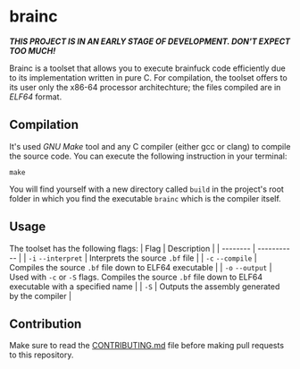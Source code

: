 # brainc
***THIS PROJECT IS IN AN EARLY STAGE OF DEVELOPMENT. DON'T EXPECT TOO MUCH!***

Brainc is a toolset that allows you to execute brainfuck code efficiently due to its implementation written in pure C. For compilation, the toolset offers to its user only the x86-64 processor architechture; the files compiled are in *ELF64* format.

## Compilation
It's used *GNU Make* tool and any C compiler (either gcc or clang) to compile the source code. You can execute the following instruction in your terminal:
```console
make
```

You will find yourself with a new directory called `build` in the project's root folder in which you find the executable `brainc` which is the compiler itself.

## Usage
The toolset has the following flags:
| Flag     | Description |
| -------- | ----------- |
| `-i` `--interpret` | Interprets the source `.bf` file |
| `-c` `--compile` | Compiles the source `.bf` file down to ELF64 executable |
| `-o` `--output` | Used with `-c` or `-S` flags. Compiles the source `.bf` file down to ELF64 executable with a specified name |
| `-S` | Outputs the assembly generated by the compiler |

## Contribution
Make sure to read the [CONTRIBUTING.md](https://github.com/detectivekaktus/brainc/blob/master/CONTRIBUTING.md) file before making pull requests to this repository.
